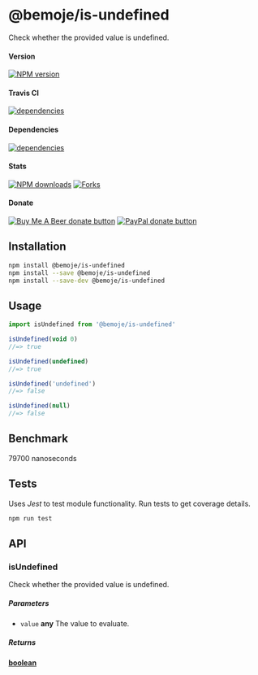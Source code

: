 # @bemoje/is-undefined

Check whether the provided value is undefined.

#### Version

<span><a href="https://npmjs.org/@bemoje/is-undefined" title="View this project on NPM"><img src="https://img.shields.io/npm/v/@bemoje/is-undefined" alt="NPM version" /></a></span>

#### Travis CI

<span><a href="https://npmjs.org/@bemoje/is-undefined" title="View this project on NPM"><img src="https://travis-ci.org/bemoje/bemoje-is-undefined.svg?branch=master" alt="dependencies" /></a></span>

#### Dependencies

<span><a href="https://npmjs.org/@bemoje/is-undefined" title="View this project on NPM"><img src="https://david-dm.org/bemoje/bemoje-is-undefined.svg" alt="dependencies" /></a></span>

#### Stats

<span><a href="https://npmjs.org/@bemoje/is-undefined" title="View this project on NPM"><img src="https://img.shields.io/npm/dt/@bemoje/is-undefined" alt="NPM downloads" /></a></span>
<span><a href="https://github.com/bemoje/bemoje-is-undefined/fork" title="Fork this project"><img src="https://img.shields.io/github/forks/bemoje/bemoje-is-undefined" alt="Forks" /></a></span>

#### Donate

<span><a href="https://www.buymeacoffee.com/bemoje" title="Donate to this project using Buy Me A Beer"><img src="https://img.shields.io/badge/buy%20me%20a%20coffee-donate-yellow.svg?label=Buy me a beer!" alt="Buy Me A Beer donate button" /></a></span>
<span><a href="https://paypal.me/forstaaloen" title="Donate to this project using Paypal"><img src="https://img.shields.io/badge/paypal-donate-yellow.svg?label=PayPal" alt="PayPal donate button" /></a></span>

## Installation

```sh
npm install @bemoje/is-undefined
npm install --save @bemoje/is-undefined
npm install --save-dev @bemoje/is-undefined
```

## Usage

```javascript
import isUndefined from '@bemoje/is-undefined'

isUndefined(void 0)
//=> true

isUndefined(undefined)
//=> true

isUndefined('undefined')
//=> false

isUndefined(null)
//=> false

```

## Benchmark
79700 nanoseconds
## Tests
Uses *Jest* to test module functionality. Run tests to get coverage details.

```bash
npm run test
```

## API
### isUndefined

Check whether the provided value is undefined.

##### Parameters

-   `value` **any** The value to evaluate.

##### Returns
**[boolean][3]** 

[1]: #isundefined

[2]: #parameters

[3]: https://developer.mozilla.org/docs/Web/JavaScript/Reference/Global_Objects/Boolean